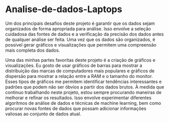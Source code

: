# Analise-de-dados-Laptops
 
Um dos principais desafios deste projeto é garantir que os dados sejam organizados de forma apropriada para análise. Isso envolve a seleção cuidadosa das fontes de dados e a verificação da precisão dos dados antes de qualquer análise ser feita. Uma vez que os dados são organizados, é possível gerar gráficos e visualizações que permitem uma compreensão mais completa dos dados.

Uma das minhas partes favoritas deste projeto é a criação de gráficos e visualizações. Eu gosto de usar gráficos de barras para mostrar a distribuição das marcas de computadores mais populares e gráficos de dispersão para mostrar a relação entre a RAM e o tamanho do monitor. Esses tipos de gráficos me permitem identificar tendências interessantes e padrões que podem não ser óbvios a partir dos dados brutos.
À medida que continuo trabalhando neste projeto, estou sempre procurando maneiras de melhorar e refinar os resultados. Isso envolve experimentar diferentes algoritmos de análise de dados e técnicas de machine learning, bem como procurar novas fontes de dados que possam adicionar informações valiosas ao conjunto de dados atual.
